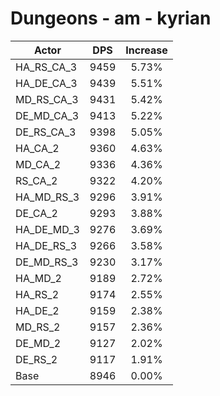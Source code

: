 # Dungeons - am - kyrian
| Actor | DPS | Increase |
|---|:---:|:---:|
|HA_RS_CA_3|9459|5.73%|
|HA_DE_CA_3|9439|5.51%|
|MD_RS_CA_3|9431|5.42%|
|DE_MD_CA_3|9413|5.22%|
|DE_RS_CA_3|9398|5.05%|
|HA_CA_2|9360|4.63%|
|MD_CA_2|9336|4.36%|
|RS_CA_2|9322|4.20%|
|HA_MD_RS_3|9296|3.91%|
|DE_CA_2|9293|3.88%|
|HA_DE_MD_3|9276|3.69%|
|HA_DE_RS_3|9266|3.58%|
|DE_MD_RS_3|9230|3.17%|
|HA_MD_2|9189|2.72%|
|HA_RS_2|9174|2.55%|
|HA_DE_2|9159|2.38%|
|MD_RS_2|9157|2.36%|
|DE_MD_2|9127|2.02%|
|DE_RS_2|9117|1.91%|
|Base|8946|0.00%|
